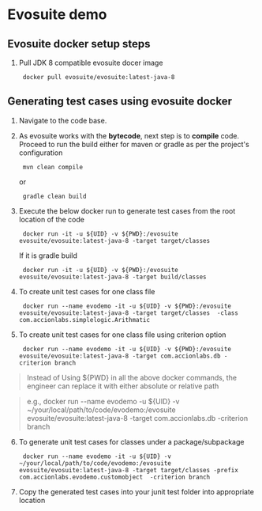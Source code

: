 # Evosuite demo

## Evosuite docker setup steps


1. Pull JDK 8 compatible evosuite docer image

		docker pull evosuite/evosuite:latest-java-8

## Generating test cases using evosuite docker

1. Navigate to the code base. 

2. As evosuite works with the **bytecode**, next step is to **compile** code. Proceed to run the build either for maven or gradle as per the project's configuration
   
		mvn clean compile

	or

		gradle clean build


3. Execute the below docker run to generate test cases from the root location of the code

		docker run -it -u ${UID} -v ${PWD}:/evosuite evosuite/evosuite:latest-java-8 -target target/classes

	If it is gradle build

		docker run -it -u ${UID} -v ${PWD}:/evosuite evosuite/evosuite:latest-java-8 -target build/classes

4. To create unit test cases for one class file

   		docker run --name evodemo -it -u ${UID} -v ${PWD}:/evosuite evosuite/evosuite:latest-java-8 -target target/classes  -class com.accionlabs.simplelogic.Arithmatic

5. To create unit test cases for one class file using criterion option

		docker run --name evodemo -it -u ${UID} -v ${PWD}:/evosuite evosuite/evosuite:latest-java-8 -target com.accionlabs.db -criterion branch

> Instead of Using ${PWD} in all the above docker commands, the engineer can replace it with either absolute or relative path 

> e.g., docker run --name evodemo -u ${UID} -v ~/your/local/path/to/code/evodemo:/evosuite evosuite/evosuite:latest-java-8 -target com.accionlabs.db -criterion branch

6. To generate unit test cases for classes under a package/subpackage 
	
		docker run --name evodemo -it -u ${UID} -v ~/your/local/path/to/code/evodemo:/evosuite evosuite/evosuite:latest-java-8 -target target/classes -prefix com.accionlabs.evodemo.customobject  -criterion branch

7. Copy the generated test cases into your junit test folder into appropriate location


